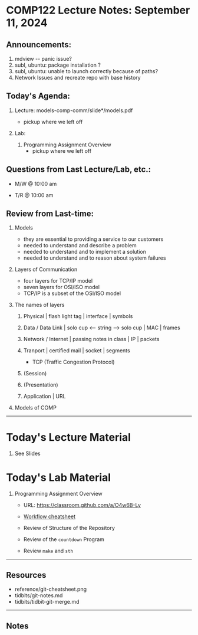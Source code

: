 # COMP122 Lecture Notes: September 11, 2024

## Announcements:
   1. mdview -- panic issue?
   1. subl, ubuntu: package installation ?
   1. subl, ubuntu: unable to launch correctly because of paths?
   1. Network Issues and recreate repo with base history

## Today's Agenda:
   1. Lecture: models-comp-comm/slide*/models.pdf
      - pickup where we left off

   1. Lab:
      1. Programming Assignment Overview
         - pickup where we left off


## Questions from Last Lecture/Lab, etc.:
   * M/W @ 10:00 am


   * T/R @ 10:00 am



## Review from Last-time:
   1. Models
      - they are essential to providing a service to our customers
      - needed to understand and describe a problem
      - needed to understand and to implement a solution
      - needed to understand and to reason about system failures

   1. Layers of Communication
      - four layers  for TCP/IP model
      - seven layers for OSI/ISO model
      - TCP/IP is a subset of the OSI/ISO model

   1. The names of layers
      1. Physical             | flash light tag                   |  interface | symbols
      2. Data / Data Link     | solo cup <-- string --> solo cup  |  MAC       | frames
      3. Network / Internet   | passing notes in class            |  IP        | packets
      4. Tranport             | certified mail                    |  socket    | segments
         - TCP (Traffic Congestion Protocol)

      5. (Session)
      6. (Presentation)
      7. Application                                              | URL


   1. Models of COMP

---
# Today's Lecture Material

  1. See Slides


# Today's Lab Material

  1. Programming Assignment Overview
     - URL: https://classroom.github.com/a/O4w6B-Ly
     - [Workflow cheatsheet](../reference/programming_workflow.md)

     - Review of Structure of the Repository
     - Review of the `countdown` Program
     - Review `make` and `sth`



---
## Resources
   * reference/git-cheatsheet.png
   * tidbits/git-notes.md
   * tidbits/tidbit-git-merge.md 

---
<!-- This section for student's to place their own notes. -->
<!-- This section will not be updated by the Professor.   -->

## Notes  


